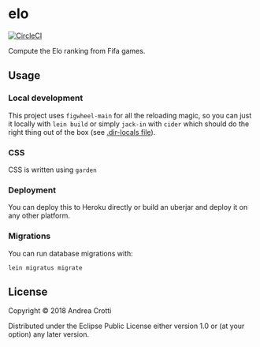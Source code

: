 # elo

[![CircleCI](https://circleci.com/gh/AndreaCrotti/elo/tree/master.svg?style=svg)](https://circleci.com/gh/AndreaCrotti/elo/tree/master)

Compute the Elo ranking from Fifa games.

## Usage

### Local development

This project uses `figwheel-main` for all the reloading magic, so you
can just it locally with `lein build` or simply `jack-in` with `cider`
which should do the right thing out of the box (see [.dir-locals file](./.dir-locals.el)).

### CSS

CSS is written using `garden`

### Deployment

You can deploy this to Heroku directly or build an uberjar and deploy it on any other platform.

### Migrations

You can run database migrations with:

    lein migratus migrate

## License

Copyright © 2018 Andrea Crotti

Distributed under the Eclipse Public License either version 1.0 or (at
your option) any later version.
